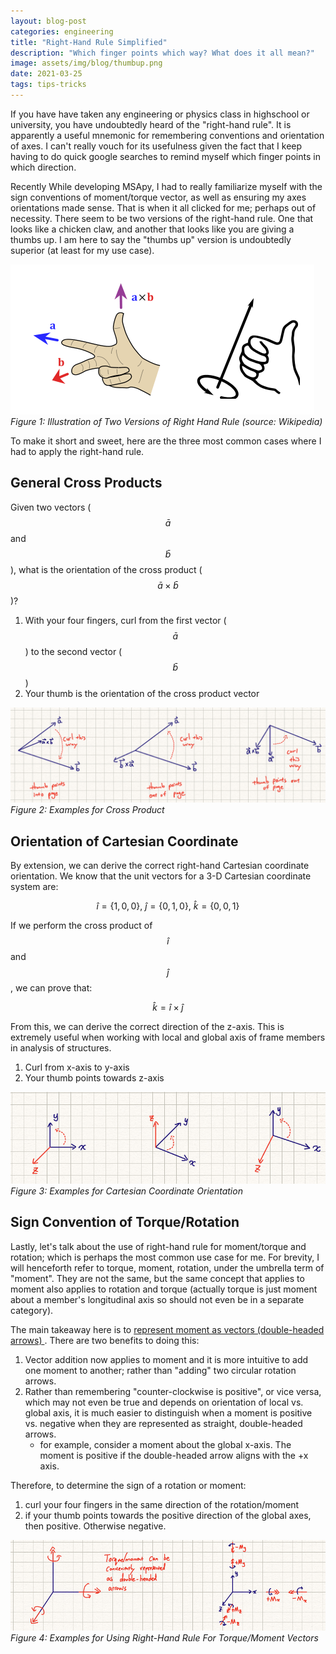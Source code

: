 ```yaml
---
layout: blog-post
categories: engineering
title: "Right-Hand Rule Simplified"
description: "Which finger points which way? What does it all mean?"
image: assets/img/blog/thumbup.png
date: 2021-03-25
tags: tips-tricks
---
```


If you have have taken any engineering or physics class in highschool or university, you have undoubtedly heard of the "right-hand rule". It is apparently a useful mnemonic for remembering conventions and orientation of axes. I can't really vouch for its usefulness given the fact that I keep having to do quick google searches to remind myself which finger points in which direction.

Recently While developing MSApy, I had to really familiarize myself with the sign conventions of moment/torque vector, as well as ensuring my axes orientations made sense. That is when it all clicked for me; perhaps out of necessity. There seem to be two versions of the right-hand rule. One that looks like a chicken claw, and another that looks like you are giving a thumbs up. I am here to say the "thumbs up" version is undoubtedly superior (at least for my use case).

![](/assets/img/blog/right-hand-rule.png)
*Figure 1: Illustration of Two Versions of Right Hand Rule (source: Wikipedia)*

To make it short and sweet, here are the three most common cases where I had to apply the right-hand rule.


## General Cross Products
Given two vectors ($$\bar{a}$$ and $$\bar{b}$$), what is the orientation of the cross product ($$\bar{a} \times \bar{b}$$)?

1. With your four fingers, curl from the first vector ($$\bar{a}$$) to the second vector ($$\bar{b}$$)
2. Your thumb is the orientation of the cross product vector

![](/assets/img/blog/RHR1.png)
*Figure 2: Examples for Cross Product*


## Orientation of Cartesian Coordinate
By extension, we can derive the correct right-hand Cartesian coordinate orientation. We know that the unit vectors for a 3-D Cartesian coordinate system are:

$$\hat{i}=\{1,0,0\}, \:  \hat{j}=\{0,1,0\}, \:  \hat{k}=\{0,0,1\}$$

If we perform the cross product of $$\hat{i}$$ and $$\hat{j}$$, we can prove that:

$$\hat{k}=\hat{i} \times \hat{j}$$

From this, we can derive the correct direction of the z-axis. This is extremely useful when working with local and global axis of frame members in analysis of structures.

1. Curl from x-axis to y-axis
2. Your thumb points towards z-axis


![](/assets/img/blog/RHR2.png)
*Figure 3: Examples for Cartesian Coordinate Orientation*


## Sign Convention of Torque/Rotation
Lastly, let's talk about the use of right-hand rule for moment/torque and rotation; which is perhaps the most common use case for me. For brevity, I will henceforth refer to torque, moment, rotation, under the umbrella term of "moment". They are not the same, but the same concept that applies to moment also applies to rotation and torque (actually torque is just moment about a member's longitudinal axis so should not even be in a separate category).

The main takeaway here is to <u>represent moment as vectors (double-headed arrows) </u>. There are two benefits to doing this:

1. Vector addition now applies to moment and it is more intuitive to add one moment to another; rather than "adding" two circular rotation arrows.
2. Rather than remembering "counter-clockwise is positive", or vice versa, which may not even be true and depends on orientation of local vs. global axis, it is much easier to distinguish when a moment is positive vs. negative when they are represented as straight, double-headed arrows.
    * for example, consider a moment about the global x-axis. The moment is positive if the double-headed arrow aligns with the +x axis.

Therefore, to determine the sign of a rotation or moment:
1. curl your four fingers in the same direction of the rotation/moment
2. if your thumb points towards the positive direction of the global axes, then positive. Otherwise negative.

![](/assets/img/blog/RHR3.png)
*Figure 4: Examples for Using Right-Hand Rule For Torque/Moment Vectors*




